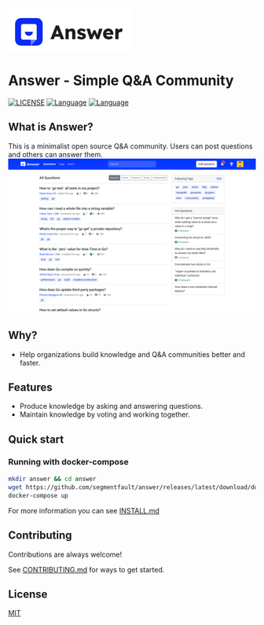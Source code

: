 ![logo](docs/img/logo.png)

# Answer - Simple Q&A Community

[![LICENSE](https://img.shields.io/badge/License-MIT-green)](https://github.com/segmentfault/answer/blob/master/LICENSE)
[![Language](https://img.shields.io/badge/Language-Go-blue.svg)](https://golang.org/)
[![Language](https://img.shields.io/badge/Language-React-blue.svg)](https://reactjs.org/)

## What is Answer?
This is a minimalist open source Q&A community. Users can post questions and others can answer them.
![abstract](docs/img/abstract.png)

## Why?
- Help organizations build knowledge and Q&A communities better and faster.

## Features
- Produce knowledge by asking and answering questions.
- Maintain knowledge by voting and working together.

## Quick start
### Running with docker-compose
```bash
mkdir answer && cd answer
wget https://github.com/segmentfault/answer/releases/latest/download/docker-compose.yaml
docker-compose up
```

For more information you can see [INSTALL.md](./INSTALL.md)

## Contributing

Contributions are always welcome!

See [CONTRIBUTING.md](CONTRIBUTING.md) for ways to get started.

## License

[MIT](https://github.com/segmentfault/answer/blob/master/LICENSE)
